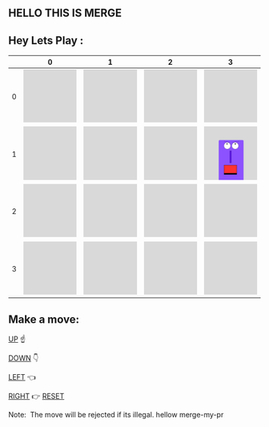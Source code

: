 ## HELLO THIS IS MERGE
## Hey Lets Play :
|   | 0 | 1 | 2 | 3 |
| - | - | - | - | - |
| 0 | ![](https://github.com/merge-my-pr/merge-my-pr/blob/main/files/GrayTile.png) | ![](https://github.com/merge-my-pr/merge-my-pr/blob/main/files/GrayTile.png) | ![](https://github.com/merge-my-pr/merge-my-pr/blob/main/files/GrayTile.png) | ![](https://github.com/merge-my-pr/merge-my-pr/blob/main/files/GrayTile.png) | ![](https://github.com/merge-my-pr/merge-my-pr/blob/main/files/GrayTile.png) | ![](https://github.com/merge-my-pr/merge-my-pr/blob/main/files/GrayTile.png) | ![](https://github.com/merge-my-pr/merge-my-pr/blob/main/files/GrayTile.png) | 
| 1 | ![](https://github.com/merge-my-pr/merge-my-pr/blob/main/files/GrayTile.png) | ![](https://github.com/merge-my-pr/merge-my-pr/blob/main/files/GrayTile.png) | ![](https://github.com/merge-my-pr/merge-my-pr/blob/main/files/GrayTile.png) | ![](https://github.com/merge-my-pr/merge-my-pr/blob/main/files/HangryHunger.png) | ![](https://github.com/merge-my-pr/merge-my-pr/blob/main/files/GrayTile.png) | ![](https://github.com/merge-my-pr/merge-my-pr/blob/main/files/GrayTile.png) | ![](https://github.com/merge-my-pr/merge-my-pr/blob/main/files/GrayTile.png) | 
| 2 | ![](https://github.com/merge-my-pr/merge-my-pr/blob/main/files/GrayTile.png) | ![](https://github.com/merge-my-pr/merge-my-pr/blob/main/files/GrayTile.png) | ![](https://github.com/merge-my-pr/merge-my-pr/blob/main/files/GrayTile.png) | ![](https://github.com/merge-my-pr/merge-my-pr/blob/main/files/GrayTile.png) | ![](https://github.com/merge-my-pr/merge-my-pr/blob/main/files/GrayTile.png) | ![](https://github.com/merge-my-pr/merge-my-pr/blob/main/files/GrayTile.png) | ![](https://github.com/merge-my-pr/merge-my-pr/blob/main/files/GrayTile.png) | 
| 3 | ![](https://github.com/merge-my-pr/merge-my-pr/blob/main/files/GrayTile.png) | ![](https://github.com/merge-my-pr/merge-my-pr/blob/main/files/GrayTile.png) | ![](https://github.com/merge-my-pr/merge-my-pr/blob/main/files/GrayTile.png) | ![](https://github.com/merge-my-pr/merge-my-pr/blob/main/files/GrayTile.png) | ![](https://github.com/merge-my-pr/merge-my-pr/blob/main/files/GrayTile.png) | ![](https://github.com/merge-my-pr/merge-my-pr/blob/main/files/GrayTile.png) | ![](https://github.com/merge-my-pr/merge-my-pr/blob/main/files/GrayTile.png) | 
## Make a move:
 

[UP](https://github.com/merge-my-pr/merge-my-pr/issues/new?body=This%20will%20move%20the%20angry%20hunger%20up%20.&title=Move|UP)   ☝  

[DOWN](https://github.com/merge-my-pr/merge-my-pr/issues/new?body=This%20will%20move%20the%20angry%20hunger%20down%20.&title=Move|DOWN)    👇

[LEFT](https://github.com/merge-my-pr/merge-my-pr/issues/new?body=This%20will%20move%20the%20angry%20hunger%20left%20.&title=Move|LEFT)   👈

[RIGHT](https://github.com/merge-my-pr/merge-my-pr/issues/new?body=This%20will%20move%20the%20angry%20hunger%20right%20.&title=Move|RIGHT)   👉
[RESET](https://github.com/merge-my-pr/merge-my-pr/issues/new?body=This%20will%20move%20the%20angry%20hunger%20reset%20.&title=Reset)


Note:
&nbsp;The move will be rejected if its illegal.
hellow merge-my-pr






